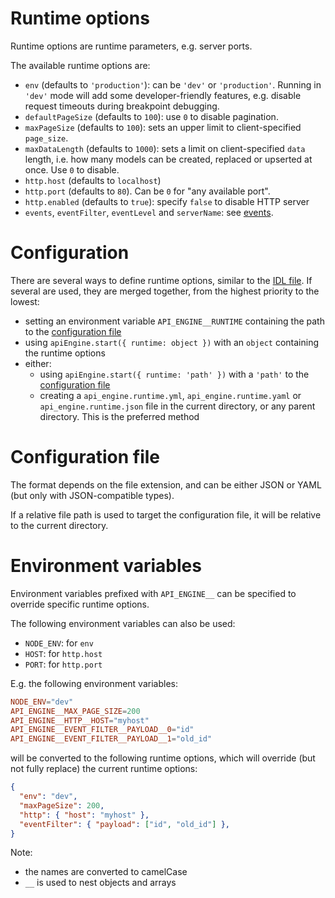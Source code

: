 # Runtime options

Runtime options are runtime parameters, e.g. server ports.

The available runtime options are:
  - `env` (defaults to `'production'`): can be `'dev'` or `'production'`.
    Running in `'dev'` mode will add some developer-friendly features, e.g.
    disable request timeouts during breakpoint debugging.
  - `defaultPageSize` (defaults to `100`): use `0` to disable pagination.
  - `maxPageSize` (defaults to `100`): sets an upper limit to
    client-specified `page_size`.
  - `maxDataLength` (defaults to `1000`): sets a limit on
    client-specified `data` length, i.e. how many models can be created,
    replaced or upserted at once.
    Use `0` to disable.
  - `http.host` (defaults to `localhost`)
  - `http.port` (defaults to `80`). Can be `0` for "any available port".
  - `http.enabled` (defaults to `true`): specify `false` to disable HTTP server
  - `events`, `eventFilter`, `eventLevel` and `serverName`:
    see [events](events.md).

# Configuration

There are several ways to define runtime options, similar to the
[IDL file](idl.md#configuration).
If several are used, they are merged together, from the highest priority to
the lowest:
  - setting an environment variable `API_ENGINE__RUNTIME` containing the path to
    the [configuration file](#configuration-file)
  - using `apiEngine.start({ runtime: object })` with an `object` containing
    the runtime options
  - either:
     - using `apiEngine.start({ runtime: 'path' })` with a `'path'` to the
       [configuration file](#configuration-file)
     - creating a `api_engine.runtime.yml`, `api_engine.runtime.yaml` or
       `api_engine.runtime.json` file in the current directory, or any parent
       directory. This is the preferred method

# Configuration file

The format depends on the file extension, and can be either JSON or YAML
(but only with JSON-compatible types).

If a relative file path is used to target the configuration file, it will be
relative to the current directory.

# Environment variables

Environment variables prefixed with `API_ENGINE__` can be specified to override
specific runtime options.

The following environment variables can also be used:
  - `NODE_ENV`: for `env`
  - `HOST`: for `http.host`
  - `PORT`: for `http.port`

E.g. the following environment variables:
```toml
NODE_ENV="dev"
API_ENGINE__MAX_PAGE_SIZE=200
API_ENGINE__HTTP__HOST="myhost"
API_ENGINE__EVENT_FILTER__PAYLOAD__0="id"
API_ENGINE__EVENT_FILTER__PAYLOAD__1="old_id"
```

will be converted to the following runtime options, which will override
(but not fully replace) the current runtime options:

```json
{
  "env": "dev",
  "maxPageSize": 200,
  "http": { "host": "myhost" },
  "eventFilter": { "payload": ["id", "old_id"] },
}
```

Note:
  - the names are converted to camelCase
  - `__` is used to nest objects and arrays
